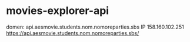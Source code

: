 # movies-explorer-api
domen: api.aesmovie.students.nom.nomoreparties.sbs 
IP 158.160.102.251
https://api.aesmovie.students.nom.nomoreparties.sbs/
